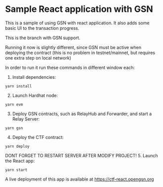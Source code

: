 # Sample React application with GSN 

This is a sample of using GSN with react application.
It also adds some basic UI to the transaction progress.

This is the branch with GSN support.

Running it now is slightly different, since GSN must be active when deploying the contract
(this is no problem in testnet/mainnet, but requires one extra step on local network)

In order to run it run these commands in different window each:

1. Install dependencies:
```
yarn install
```

2. Launch Hardhat node:
```
yarn evm
```

3. Deploy GSN contracts, such as RelayHub and Forwarder, and start a Relay Server:
```
yarn gsn
```

4. Deploy the CTF contract:
```
yarn deploy
``` 

DONT FORGET TO RESTART SERVER AFTER MODIFY PROJECT!
5. Launch the React app:
```
yarn start
```
 
A live deployment of this app is available at https://ctf-react.opengsn.org
